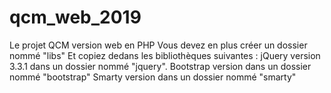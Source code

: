 # qcm_web_2019
Le projet QCM version web en PHP
Vous devez en plus créer un dossier nommé "libs"
Et copiez dedans les bibliothèques suivantes :
jQuery version 3.3.1 dans un dossier nommé "jquery".
Bootstrap version dans un dossier nommé "bootstrap"
Smarty version dans un dossier nommé "smarty"
